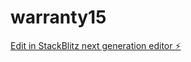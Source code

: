 # warranty15

[Edit in StackBlitz next generation editor ⚡️](https://stackblitz.com/~/github.com/cujumbu/warranty15)